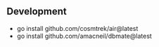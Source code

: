## Development

- go install github.com/cosmtrek/air@latest
- go install github.com/amacneil/dbmate@latest
